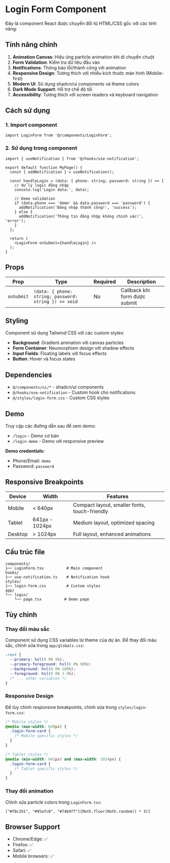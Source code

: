 # Login Form Component

Đây là component React được chuyển đổi từ HTML/CSS gốc với các tính năng:

## Tính năng chính

1. **Animation Canvas**: Hiệu ứng particle animation khi di chuyển chuột
2. **Form Validation**: Kiểm tra dữ liệu đầu vào
3. **Notifications**: Thông báo lỗi/thành công với animation
4. **Responsive Design**: Tương thích với nhiều kích thước màn hình (Mobile-first)
5. **Modern UI**: Sử dụng shadcn/ui components và theme colors
6. **Dark Mode Support**: Hỗ trợ chế độ tối
7. **Accessibility**: Tương thích với screen readers và keyboard navigation

## Cách sử dụng

### 1. Import component

```tsx
import LoginForm from '@/components/LoginForm';
```

### 2. Sử dụng trong component

```tsx
import { useNotification } from '@/hooks/use-notification';

export default function MyPage() {
  const { addNotification } = useNotification();

  const handleLogin = (data: { phone: string; password: string }) => {
    // Xử lý logic đăng nhập
    console.log('Login data:', data);
    
    // Demo validation
    if (data.phone === 'demo' && data.password === 'password') {
      addNotification('Đăng nhập thành công!', 'success');
    } else {
      addNotification('Thông tin đăng nhập không chính xác!', 'error');
    }
  };

  return (
    <LoginForm onSubmit={handleLogin} />
  );
}
```

## Props

| Prop | Type | Required | Description |
|------|------|----------|-------------|
| `onSubmit` | `(data: { phone: string; password: string }) => void` | No | Callback khi form được submit |

## Styling

Component sử dụng Tailwind CSS với các custom styles:

- **Background**: Gradient animation với canvas particles
- **Form Container**: Neumorphism design với shadow effects
- **Input Fields**: Floating labels với focus effects
- **Button**: Hover và focus states

## Dependencies

- `@/components/ui/*` - shadcn/ui components
- `@/hooks/use-notification` - Custom hook cho notifications
- `@/styles/login-form.css` - Custom CSS styles

## Demo

Truy cập các đường dẫn sau để xem demo:

- `/login` - Demo cơ bản
- `/login-demo` - Demo với responsive preview

**Demo credentials:**
- Phone/Email: `demo`
- Password: `password`

## Responsive Breakpoints

| Device | Width | Features |
|--------|-------|----------|
| Mobile | < 640px | Compact layout, smaller fonts, touch-friendly |
| Tablet | 641px - 1024px | Medium layout, optimized spacing |
| Desktop | > 1024px | Full layout, enhanced animations |

## Cấu trúc file

```
components/
├── LoginForm.tsx          # Main component
hooks/
├── use-notification.ts    # Notification hook
styles/
├── login-form.css         # Custom styles
app/
└── login/
    └── page.tsx          # Demo page
```

## Tùy chỉnh

### Thay đổi màu sắc

Component sử dụng CSS variables từ theme của dự án. Để thay đổi màu sắc, chỉnh sửa trong `app/globals.css`:

```css
:root {
  --primary: hsl(0 0% 9%);
  --primary-foreground: hsl(0 0% 98%);
  --background: hsl(0 0% 100%);
  --foreground: hsl(0 0% 3.9%);
  /* ... other variables */
}
```

### Responsive Design

Để tùy chỉnh responsive breakpoints, chỉnh sửa trong `styles/login-form.css`:

```css
/* Mobile styles */
@media (max-width: 640px) {
  .login-form-card {
    /* Mobile specific styles */
  }
}

/* Tablet styles */
@media (min-width: 641px) and (max-width: 1024px) {
  .login-form-card {
    /* Tablet specific styles */
  }
}
```

### Thay đổi animation

Chỉnh sửa particle colors trong `LoginForm.tsx`:

```tsx
["#f8c291", "#95afc0", "#74b9ff"][Math.floor(Math.random() * 3)]
```

## Browser Support

- Chrome/Edge: ✅
- Firefox: ✅
- Safari: ✅
- Mobile browsers: ✅ 